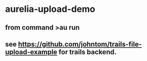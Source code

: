 # aurelia-upload-demo
## from command >au run
## see https://github.com/johntom/trails-file-upload-example for trails backend.
